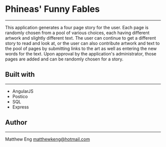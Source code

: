 #  Phineas' Funny Fables
___

This application generates a four page story for the user. Each page is randomly chosen from a pool of various choices, each having different artwork and slightly different text. The user can continue to get a different story to read and look at, or the user can also contribute artwork and text to the pool of pages by submitting links to the art as well as entering the new words for the text. Upon approval by the application's administrator, those pages are added and can be randomly chosen for a story.


##  Built with
___
* AngularJS
* Postico
* SQL
* Express


##  Author
___
   Matthew Eng
   matthewkeng@hotmail.com
